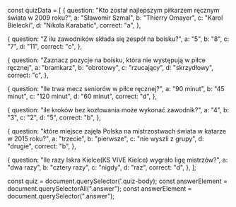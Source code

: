 const quizData = [ 
{
question: "Kto został najlepszym piłkarzem ręcznym świata w 2009 roku?",
a: "Sławomir Szmal",
b: "Thierry Omayer",
c: "Karol Bielecki",
d: "Nikola Karabatic",
correct: "a",
},

{
question: "Z ilu zawodników składa się zespół na boisku?",
a: "5",
b: "8",
c: "7",
d: "11",
correct: "c",
},

{
question: "Zaznacz pozycje na boisku, która nie występują w piłce ręcznej",
a: "bramkarz",
b: "obrotowy",
c: "rzucający",
d: "skrzydłowy",
correct: "c",
},

{
question: "Ile trwa mecz seniorów w piłce ręcznej?",
a: "90 minut",
b: "45 minut",
c: "120 minut",
d: "60 minut",
correct: "d",
},

{
question: "ile kroków bez kozłowania może wykonać zawodnik?",
a: "4",
b: "3",
c: "2",
d: "5",
correct: "b",
},

{
question: "które miejsce zajęła Polska na mistrzostwach świata w katarze w 2015 roku?",
a: "trzecie",
b: "pierwsze",
c: "nie wyszli z grupy",
d: "drugie",
correct: "b",
},

{
question: "Ile razy Iskra Kielce(KS VIVE Kielce) wygrało ligę mistrzów?",
a: "dwa razy",
b: "cztery razy",
c: "nigdy",
d: "raz",
correct: "d",
},
];

const quiz = document.querySelector('.quiz-body);
const answerElement = document.querySelectorAll(".answer");
const answerElement = document.querySelector(".answer");